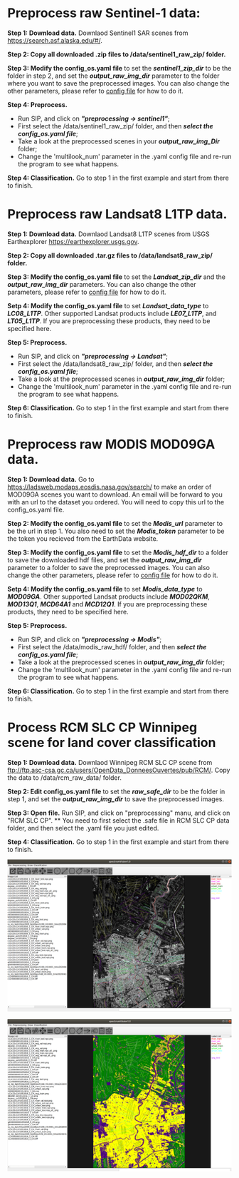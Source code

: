 # Preprocess raw Sentinel-1 data:

**Step 1: Download data.** Downlaod Sentinel1 SAR scenes from https://search.asf.alaska.edu/#/.

**Step 2: Copy all downloaded .zip files to /data/sentinel1_raw_zip/ folder.** 

**Step 3: Modify the config_os.yaml file** to set the ***sentinel1_zip_dir*** to be the folder in step 2, and set the ***output_raw_img_dir*** parameter to the folder where you want to save the preprocessed images. You can also change the other parameters, please refer to [config file](./config_file.md) for how to do it. 
  
**Step 4: Preprocess.** 
- Run SIP, and click on ***"preprocessing -> sentinel1"***;
- First select the /data/sentinel1_raw_zip/ folder, and then ***select the config_os.yaml file***;
- Take a look at the preprocessed scenes in your ***output_raw_img_Dir*** folder;
- Change the 'multilook_num' parameter in the .yaml config file and re-run the program to see what happens. 

**Step 4: Classification.** Go to step 1 in the first example and start from there to finish.

# Preprocess raw Landsat8 L1TP data. 

**Step 1: Download data.** Downlaod Landsat8 L1TP scenes from USGS Earthexplorer https://earthexplorer.usgs.gov. 

**Step 2: Copy all downloaded .tar.gz files to /data/landsat8_raw_zip/ folder.** 

**Step 3: Modify the config_os.yaml file** to set the ***Landsat_zip_dir*** and the ***output_raw_img_dir*** parameters. You can also change the other parameters, please refer to [config file](./config_file.md) for how to do it.

**Setp 4: Modify the config_os.yaml file** to set ***Landsat_data_type*** to ***LC08_L1TP***. Other supported Landsat products include ***LE07_L1TP***, and ***LT05_L1TP***. If you are preprocessing these products, they need to be specified here.  
 
**Step 5: Preprocess.** 
- Run SIP, and click on ***"preprocessing -> Landsat"***;
- First select the /data/landsat8_raw_zip/ folder, and then ***select the config_os.yaml file***;
- Take a look at the preprocessed scenes in ***output_raw_img_dir*** folder;
- Change the 'multilook_num' parameter in the .yaml config file and re-run the program to see what happens. 

**Step 6: Classification.** Go to step 1 in the first example and start from there to finish.

# Preprocess raw MODIS MOD09GA data. 

**Step 1: Download data.** Go to https://ladsweb.modaps.eosdis.nasa.gov/search/ to make an order of MOD09GA scenes you want to download. An email will be forward to you with an url to the dataset you ordered. You will need to copy this url to the config_os.yaml file.   

**Step 2: Modify the config_os.yaml file** to set the ***Modis_url*** parameter to be the url in step 1. You also need to set the ***Modis_token*** parameter to be the token you recieved from the EarthData website.  

**Step 3: Modify the config_os.yaml file** to set the ***Modis_hdf_dir*** to a folder to save the downloaded hdf files, and set the ***output_raw_img_dir*** parameter to a folder to save the preprocessed images. You can also change the other parameters, please refer to [config file](./config_file.md) for how to do it.

**Setp 4: Modify the config_os.yaml file** to set ***Modis_data_type*** to ***MOD09GA***. Other supported Landsat products include ***MOD02QKM***, ***MOD13Q1***, ***MCD64A1*** and ***MCD12Q1***. If you are preprocessing these products, they need to be specified here.  
 
**Step 5: Preprocess.** 
- Run SIP, and click on ***"preprocessing -> Modis"***;
- First select the /data/modis_raw_hdf/ folder, and then ***select the config_os.yaml file***;
- Take a look at the preprocessed scenes in ***output_raw_img_dir*** folder;
- Change the 'multilook_num' parameter in the .yaml config file and re-run the program to see what happens. 

**Step 6: Classification.** Go to step 1 in the first example and start from there to finish.


# Process RCM SLC CP Winnipeg scene for land cover classification

**Step 1: Download data.** Downlaod Winnipeg RCM SLC CP scene from ftp://ftp.asc-csa.gc.ca/users/OpenData_DonneesOuvertes/pub/RCM/. Copy the data to /data/rcm_raw_data/ folder.

**Step 2: Edit config_os.yaml file** to set the ***raw_safe_dir*** to be the folder in step 1, and set the ***output_raw_img_dir*** to save the preprocessed images.

**Step 3: Open file.** Run SIP, and click on "preprocessing" manu, and click on "RCM SLC CP". ** You need to first select the .safe file in RCM SLC CP data folder, and then select the .yaml file you just edited.

**Step 4: Classification.** Go to step 1 in the first example and start from there to finish.

![](./pics/rcm.png)

![](./pics/rcm_result.png)



